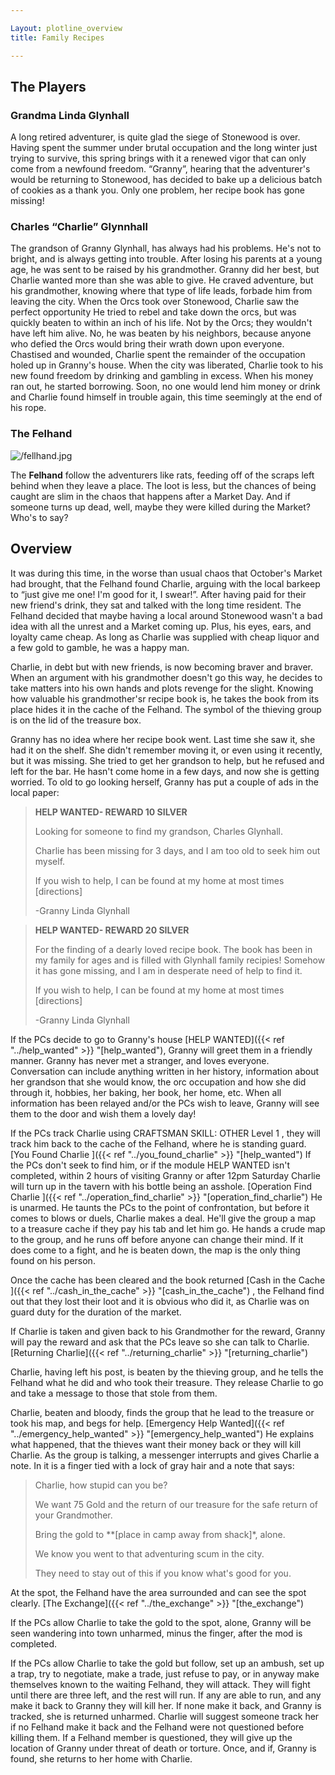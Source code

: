 ```yaml
---

Layout: plotline_overview
title: Family Recipes

---
```

## The Players

### Grandma Linda Glynhall

A long retired adventurer, is quite glad the siege of Stonewood is over. Having spent the summer under brutal occupation and the long winter just trying to survive, this spring brings with it a renewed vigor that can only come from a newfound freedom. “Granny”, hearing that the adventurer's would be returning to Stonewood, has decided to bake up a delicious batch of cookies as a thank you. Only one problem, her recipe book has gone missing!

### Charles “Charlie” Glynnhall

The grandson of Granny Glynhall, has always had his problems. He's not to bright, and is always getting into trouble. After losing his parents at a young age, he was sent to be raised by his grandmother. Granny did her best, but Charlie wanted more than she was able to give. He craved adventure, but his grandmother, knowing where that type of life leads, forbade him from leaving the city. When the Orcs took over Stonewood, Charlie saw the perfect opportunity He tried to rebel and take down the orcs, but was quickly beaten to within an inch of his life. Not by the Orcs; they wouldn't have left him alive. No, he was beaten by his neighbors, because anyone who defied the Orcs would bring their wrath down upon everyone. Chastised and wounded, Charlie spent the remainder of the occupation holed up in Granny's house. When the city was liberated, Charlie took to his new found freedom by drinking and gambling in excess. When his money ran out, he started borrowing. Soon, no one would lend him money or drink and Charlie found himself in trouble again, this time seemingly at the end of his rope.

### The Felhand

![/fellhand.jpg](/fellhand.jpg)

The **Felhand** follow the adventurers like rats, feeding off of the scraps left behind when they leave a place. The loot is less, but the chances of being caught are slim in the chaos that happens after a Market Day. And if someone turns up dead, well, maybe they were killed during the Market? Who's to say? 

## Overview

It was during this time, in the worse than usual chaos that October's Market had brought, that the Felhand found Charlie, arguing with the local barkeep to “just give me one! I'm good for it, I swear!”. After having paid for their new friend's drink, they sat and talked with the long time resident. The Felhand decided that maybe having a local around Stonewood wasn't a bad idea with all the unrest and a Market coming up. Plus, his eyes, ears, and loyalty came cheap. As long as Charlie was supplied with cheap liquor and a few gold to gamble, he was a happy man. 

Charlie, in debt but with new friends, is now becoming braver and braver. When an argument with his grandmother doesn't go this way, he decides to take matters into his own hands and plots revenge for the slight. Knowing how valuable his grandmother'sr recipe book is, he takes the book from its place hides it in the cache of the Felhand. The symbol of the thieving group is on the lid of the treasure box.

Granny has no idea where her recipe book went. Last time she saw it, she had it on the shelf. She didn't remember moving it, or even using it recently, but it was missing. She tried to get her grandson to help, but he refused and left for the bar. He hasn't come home in a few days, and now she is getting worried. To old to go looking herself, Granny has put a couple of ads in the local paper:

> **HELP WANTED- REWARD 10 SILVER**
>
> Looking for someone to find my grandson, Charles Glynhall. 
>
> Charlie has been missing for 3 days, and I am too old to seek him out myself.
>
> If you wish to help, I can be found at my home at most times [directions]
>
> -Granny Linda Glynhall


> **HELP WANTED- REWARD 20 SILVER**
>
> For the finding of a dearly loved recipe book. The book has been in my family for ages and is filled with Glynhall family recipies! Somehow it has gone missing, and I am in desperate need of help to find it. 
>
> If you wish to help, I can be found at my home at most times [directions]
>
> -Granny Linda Glynhall

If the PCs decide to go to Granny's house  [HELP WANTED]({{< ref "../help_wanted" >}} "[help_wanted"), Granny will greet them in a friendly manner. Granny has never met a stranger, and loves everyone. Conversation can include anything written in her history, information about her grandson that she would know, the orc occupation and how she did through it, hobbies, her baking, her book, her home, etc. When all information has been relayed and/or the PCs wish to leave, Granny will see them to the door and wish them a lovely day!

If the PCs track Charlie using CRAFTSMAN SKILL: OTHER Level 1 , they will track him back to the cache of the Felhand, where he is standing guard.  [You Found Charlie ]({{< ref "../you_found_charlie" >}} "[help_wanted")  If the PCs don't seek to find him, or if the module HELP WANTED isn't completed, within 2 hours of visiting Granny or after 12pm Saturday  Charlie will turn up in the tavern with his bottle being an asshole. [Operation Find Charlie ]({{< ref "../operation_find_charlie" >}} "[operation_find_charlie")  He is unarmed. He taunts the PCs to the point of confrontation, but before it comes to blows or duels, Charlie makes a deal. He'll give the group a map to a treasure cache if they pay his tab and let him go. He hands a crude map to the group, and he runs off before anyone can change their mind. If it does come to a fight, and he is beaten down, the map is the only thing found on his person.

Once the cache has been cleared and the book returned [Cash  in the Cache ]({{< ref "../cash_in_the_cache" >}} "[cash_in_the_cache")  , the Felhand find out that they lost their loot and it is obvious who did it, as Charlie was on guard duty for the duration of the market. 

If Charlie is taken and given back to his Grandmother for the reward, Granny will pay the reward and ask that the PCs leave so she can talk to Charlie.  [Returning Charlie]({{< ref "../returning_charlie" >}} "[returning_charlie") 

Charlie, having left his post, is beaten by the thieving group, and he tells the Felhand what he did and who took their treasure. They release Charlie to go and take a message to those that stole from them. 

Charlie, beaten and bloody, finds the group that he lead to the treasure or took his map, and begs for help.  [Emergency Help Wanted]({{< ref "../emergency_help_wanted" >}} "[emergency_help_wanted") He explains what happened, that the thieves want their money back or they will kill Charlie. As the group is talking, a messenger interrupts and gives Charlie a note. In it is a finger tied with a lock of gray hair and a note that says:

> Charlie, how stupid can you be? 
>
> We want 75 Gold and the return of our treasure for the  safe return of your Grandmother.
>
> Bring the gold to **[place in camp away from shack]*, alone.
>
> We know you went to that adventuring scum in the city.
>
> They need to stay out of this if you know what's good for you.

At the spot, the Felhand have the area surrounded and can see the spot clearly.  [The Exchange]({{< ref "../the_exchange" >}} "[the_exchange") 

If the PCs allow Charlie to take the gold to the spot, alone, Granny will be seen wandering into town unharmed, minus the finger, after the mod is completed. 

If the PCs allow Charlie to take the gold but follow, set up an ambush, set up a trap, try to negotiate, make a trade, just refuse to pay, or in anyway make themselves known to the waiting Felhand, they will attack. They will fight until there are three left, and the rest will run. If any are able to run, and any make it back to Granny they will kill her. If none make it back, and Granny is tracked, she is returned unharmed. Charlie will suggest someone track her if no Felhand make it back and the Felhand were not questioned before killing them. If a Felhand member is questioned, they will give up the location of Granny under threat of death or torture. Once, and if, Granny is found, she returns to her home with Charlie.






